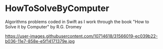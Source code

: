 # HowToSolveByComputer
Algorithms problems coded in Swift as I work through the book "How to Solve it by Computer" by R.G. Dromey

https://user-images.githubusercontent.com/10714618/31566019-ec039b22-b036-11e7-858e-e5f14171379e.jpg
